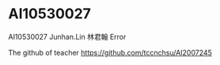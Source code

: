 # AI10530027
AI10530027
Junhan.Lin
林君翰
Error

The github of teacher
https://github.com/tccnchsu/AI2007245
